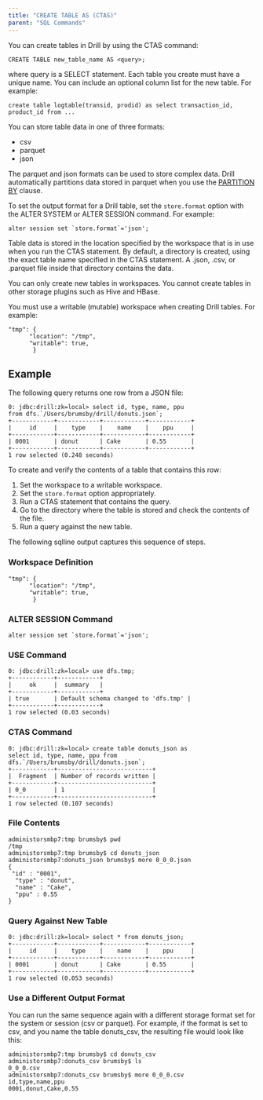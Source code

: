 ```yaml
---
title: "CREATE TABLE AS (CTAS)"
parent: "SQL Commands"
---
```

You can create tables in Drill by using the CTAS command:

    CREATE TABLE new_table_name AS <query>;

where query is a SELECT statement. Each table you create must have a unique
name. You can include an optional column list for the new table. For example:

    create table logtable(transid, prodid) as select transaction_id, product_id from ...

You can store table data in one of three formats:

  * csv
  * parquet
  * json

The parquet and json formats can be used to store complex data. Drill automatically partitions data stored in parquet when you use the [PARTITION BY]({{site.baseurl}}/docs/partition-by-clause) clause.

To set the output format for a Drill table, set the `store.format` option with
the ALTER SYSTEM or ALTER SESSION command. For example:

    alter session set `store.format`='json';

Table data is stored in the location specified by the workspace that is in use
when you run the CTAS statement. By default, a directory is created, using the
exact table name specified in the CTAS statement. A .json, .csv, or .parquet
file inside that directory contains the data.

You can only create new tables in workspaces. You cannot create tables in
other storage plugins such as Hive and HBase.

You must use a writable (mutable) workspace when creating Drill tables. For
example:

	"tmp": {
	      "location": "/tmp",
	      "writable": true,
	       }

## Example

The following query returns one row from a JSON file:

	0: jdbc:drill:zk=local> select id, type, name, ppu
	from dfs.`/Users/brumsby/drill/donuts.json`;
	+------------+------------+------------+------------+
	|     id     |    type    |    name    |    ppu     |
	+------------+------------+------------+------------+
	| 0001       | donut      | Cake       | 0.55       |
	+------------+------------+------------+------------+
	1 row selected (0.248 seconds)

To create and verify the contents of a table that contains this row:

  1. Set the workspace to a writable workspace.
  2. Set the `store.format` option appropriately.
  3. Run a CTAS statement that contains the query.
  4. Go to the directory where the table is stored and check the contents of the file.
  5. Run a query against the new table.

The following sqlline output captures this sequence of steps.

### Workspace Definition

	"tmp": {
	      "location": "/tmp",
	      "writable": true,
	       }

### ALTER SESSION Command

    alter session set `store.format`='json';

### USE Command

	0: jdbc:drill:zk=local> use dfs.tmp;
	+------------+------------+
	|     ok     |  summary   |
	+------------+------------+
	| true       | Default schema changed to 'dfs.tmp' |
	+------------+------------+
	1 row selected (0.03 seconds)

### CTAS Command

	0: jdbc:drill:zk=local> create table donuts_json as
	select id, type, name, ppu from dfs.`/Users/brumsby/drill/donuts.json`;
	+------------+---------------------------+
	|  Fragment  | Number of records written |
	+------------+---------------------------+
	| 0_0        | 1                         |
	+------------+---------------------------+
	1 row selected (0.107 seconds)

### File Contents

	administorsmbp7:tmp brumsby$ pwd
	/tmp
	administorsmbp7:tmp brumsby$ cd donuts_json
	administorsmbp7:donuts_json brumsby$ more 0_0_0.json
	{
	 "id" : "0001",
	  "type" : "donut",
	  "name" : "Cake",
	  "ppu" : 0.55
	}

### Query Against New Table

	0: jdbc:drill:zk=local> select * from donuts_json;
	+------------+------------+------------+------------+
	|     id     |    type    |    name    |    ppu     |
	+------------+------------+------------+------------+
	| 0001       | donut      | Cake       | 0.55       |
	+------------+------------+------------+------------+
	1 row selected (0.053 seconds)

### Use a Different Output Format

You can run the same sequence again with a different storage format set for
the system or session (csv or parquet). For example, if the format is set to
csv, and you name the table donuts_csv, the resulting file would look like
this:

	administorsmbp7:tmp brumsby$ cd donuts_csv
	administorsmbp7:donuts_csv brumsby$ ls
	0_0_0.csv
	administorsmbp7:donuts_csv brumsby$ more 0_0_0.csv
	id,type,name,ppu
	0001,donut,Cake,0.55

